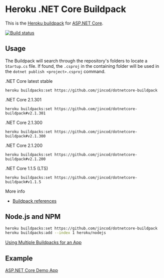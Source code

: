 # Heroku .NET Core Buildpack


This is the [Heroku buildpack](https://devcenter.heroku.com/articles/buildpacks) for [ASP.NET Core](https://docs.microsoft.com/en-us/aspnet/core/).

[![Build status](https://ci.appveyor.com/api/projects/status/5864d533m5d35nsa?svg=true)](https://ci.appveyor.com/project/jincod/dotnetcore-buildpack)

## Usage

The Buildpack will search through the repository's folders to locate a `Startup.cs` file. If found, the `.csproj` in the containing folder will be used in the `dotnet publish <project>.csproj` command.

.NET Core latest stable

```
heroku buildpacks:set https://github.com/jincod/dotnetcore-buildpack
```

.NET Core 2.1.301

```
heroku buildpacks:set https://github.com/jincod/dotnetcore-buildpack#v2.1.301
```

.NET Core 2.1.300

```
heroku buildpacks:set https://github.com/jincod/dotnetcore-buildpack#v2.1.300
```

.NET Core 2.1.200

```
heroku buildpacks:set https://github.com/jincod/dotnetcore-buildpack#v2.1.200
```

.NET Core 1.1.5 (LTS)

```
heroku buildpacks:set https://github.com/jincod/dotnetcore-buildpack#v1.1.5
```

More info

- [Buildpack references](https://devcenter.heroku.com/articles/buildpacks#buildpack-references)

## Node.js and NPM

```bash
heroku buildpacks:set https://github.com/jincod/dotnetcore-buildpack
heroku buildpacks:add --index 1 heroku/nodejs
```

[Using Multiple Buildpacks for an App](https://devcenter.heroku.com/articles/using-multiple-buildpacks-for-an-app)

## Example

[ASP.NET Core Demo App](https://github.com/jincod/AspNet5DemoApp)